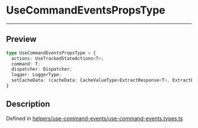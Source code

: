 
      
# UseCommandEventsPropsType

<div class="api-docs__separator" data-reactroot="">

---

</div><div class="api-docs__section" data-reactroot="">

## Preview

</div><div class="api-docs__preview type" data-reactroot="">

```ts
type UseCommandEventsPropsType = {
  actions: UseTrackedStateActions<T>; 
  command: T; 
  dispatcher: Dispatcher; 
  logger: LoggerType; 
  setCacheData: (cacheData: CacheValueType<ExtractResponse<T>, ExtractError<T>>) => void; 
}
```

</div><div class="api-docs__section" data-reactroot="">

## Description

</div><div class="api-docs__description" data-reactroot=""><span class="api-docs__do-not-parse">



</span></div><div class="api-docs__definition" data-reactroot="">

Defined in [helpers/use-command-events/use-command-events.types.ts](https://github.com/BetterTyped/hyper-fetch/blob/982ac882/packages/react/src/helpers/use-command-events/use-command-events.types.ts#L21)

</div>